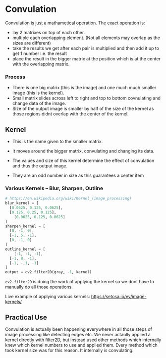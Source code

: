 # Convulation

Convulation is just a mathametical operation. The exact operation is:

- lay 2 matrixes on top of each other. 
- multiple each overlapping element. (Not all elements may overlap as the sizes are different)
- take the results we get after each pair is multiplied and then add it up to get 1 number i.e. the result
- place the result in the bigger matrix at the position which is at the center with the overlapping matrix.



### Process

- There is one big matrix (this is the image) and one much much smaller image (this is the kernel).
- Small matrix slides across left to right and top to bottom covnulating and change data of the image.
- Size of the output image is smaller by half of the size of the kernel as those regions didnt overlap with the center of the kernel.



## Kernel

- This is the name given to the smaller matrix.

- It moves around the bigger matrix, convulating and changing its data.
- The values and size of this kernel determine the effect of convulation and thus the output image.

- They are an odd number in size as this guarantees a center item



###  Various Kernels – Blur, Sharpen, Outline

```python
# https://en.wikipedia.org/wiki/Kernel_(image_processing)
blur_kernel = [
  [0.0625, 0.125, 0.0625],
  [0.125, 0.25, 0.125],
	[0.0625, 0.125, 0.0625]
]
sharpen_kernel = [
  [0, -1, 0],
  [-1, 5, -1],
  [0, -1, 0]
]
outline_kernel = [
	[-1, -1, -1],
  [-1, 8, -1],
  [-1, -,1, -1]
]
output = cv2.filter2D(gray, -1, kernel)
```

`cv2.filter2D` is doing the work of applying the kernel so we dont have to manually do all those operations.

Live example of applying various kernels: https://setosa.io/ev/image-kernels/

## Practical Use

Convulation is actually been happening everywhere in all those steps of image processing like detecting edges etc. We never actaully applied a kernel directly with filter2D, but instead used other methods which internally knew which kernel numbers to use and applied them. Every method which took kernel size was for this reason. It internally is convulating.